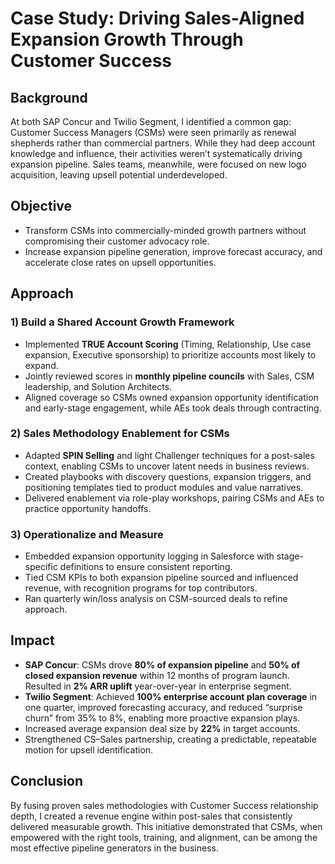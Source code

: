 # Case Study: Driving Sales-Aligned Expansion Growth Through Customer Success

## Background
At both SAP Concur and Twilio Segment, I identified a common gap: Customer Success Managers (CSMs) were seen primarily as renewal shepherds rather than commercial partners. While they had deep account knowledge and influence, their activities weren’t systematically driving expansion pipeline. Sales teams, meanwhile, were focused on new logo acquisition, leaving upsell potential underdeveloped.

## Objective
- Transform CSMs into commercially-minded growth partners without compromising their customer advocacy role.
- Increase expansion pipeline generation, improve forecast accuracy, and accelerate close rates on upsell opportunities.

## Approach

### 1) Build a Shared Account Growth Framework
- Implemented **TRUE Account Scoring** (Timing, Relationship, Use case expansion, Executive sponsorship) to prioritize accounts most likely to expand.
- Jointly reviewed scores in **monthly pipeline councils** with Sales, CSM leadership, and Solution Architects.
- Aligned coverage so CSMs owned expansion opportunity identification and early-stage engagement, while AEs took deals through contracting.

### 2) Sales Methodology Enablement for CSMs
- Adapted **SPIN Selling** and light Challenger techniques for a post-sales context, enabling CSMs to uncover latent needs in business reviews.
- Created playbooks with discovery questions, expansion triggers, and positioning templates tied to product modules and value narratives.
- Delivered enablement via role-play workshops, pairing CSMs and AEs to practice opportunity handoffs.

### 3) Operationalize and Measure
- Embedded expansion opportunity logging in Salesforce with stage-specific definitions to ensure consistent reporting.
- Tied CSM KPIs to both expansion pipeline sourced and influenced revenue, with recognition programs for top contributors.
- Ran quarterly win/loss analysis on CSM-sourced deals to refine approach.

## Impact
- **SAP Concur**: CSMs drove **80% of expansion pipeline** and **50% of closed expansion revenue** within 12 months of program launch. Resulted in **2% ARR uplift** year-over-year in enterprise segment.
- **Twilio Segment**: Achieved **100% enterprise account plan coverage** in one quarter, improved forecasting accuracy, and reduced “surprise churn” from 35% to 8%, enabling more proactive expansion plays.
- Increased average expansion deal size by **22%** in target accounts.
- Strengthened CS–Sales partnership, creating a predictable, repeatable motion for upsell identification.

## Conclusion
By fusing proven sales methodologies with Customer Success relationship depth, I created a revenue engine within post-sales that consistently delivered measurable growth. This initiative demonstrated that CSMs, when empowered with the right tools, training, and alignment, can be among the most effective pipeline generators in the business.
